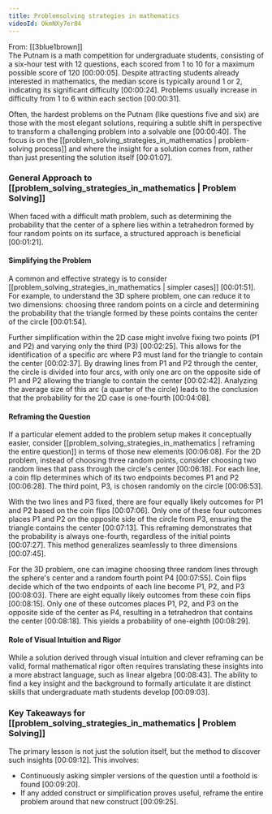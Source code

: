 ```yaml
---
title: Problemsolving strategies in mathematics
videoId: OkmNXy7er84
---
```


From: [[3blue1brown]] <br/> 
The Putnam is a math competition for undergraduate students, consisting of a six-hour test with 12 questions, each scored from 1 to 10 for a maximum possible score of 120 <a class="yt-timestamp" data-t="00:00:05">[00:00:05]</a>. Despite attracting students already interested in mathematics, the median score is typically around 1 or 2, indicating its significant difficulty <a class="yt-timestamp" data-t="00:00:24">[00:00:24]</a>. Problems usually increase in difficulty from 1 to 6 within each section <a class="yt-timestamp" data-t="00:00:31">[00:00:31]</a>.

Often, the hardest problems on the Putnam (like questions five and six) are those with the most elegant solutions, requiring a subtle shift in perspective to transform a challenging problem into a solvable one <a class="yt-timestamp" data-t="00:00:40">[00:00:40]</a>. The focus is on the [[problem_solving_strategies_in_mathematics | problem-solving process]] and where the insight for a solution comes from, rather than just presenting the solution itself <a class="yt-timestamp" data-t="00:01:07">[00:01:07]</a>.

### General Approach to [[problem_solving_strategies_in_mathematics | Problem Solving]]

When faced with a difficult math problem, such as determining the probability that the center of a sphere lies within a tetrahedron formed by four random points on its surface, a structured approach is beneficial <a class="yt-timestamp" data-t="00:01:21">[00:01:21]</a>.

#### Simplifying the Problem
A common and effective strategy is to consider [[problem_solving_strategies_in_mathematics | simpler cases]] <a class="yt-timestamp" data-t="00:01:51">[00:01:51]</a>. For example, to understand the 3D sphere problem, one can reduce it to two dimensions: choosing three random points on a circle and determining the probability that the triangle formed by these points contains the center of the circle <a class="yt-timestamp" data-t="00:01:54">[00:01:54]</a>.

Further simplification within the 2D case might involve fixing two points (P1 and P2) and varying only the third (P3) <a class="yt-timestamp" data-t="00:02:25">[00:02:25]</a>. This allows for the identification of a specific arc where P3 must land for the triangle to contain the center <a class="yt-timestamp" data-t="00:02:37">[00:02:37]</a>. By drawing lines from P1 and P2 through the center, the circle is divided into four arcs, with only one arc on the opposite side of P1 and P2 allowing the triangle to contain the center <a class="yt-timestamp" data-t="00:02:42">[00:02:42]</a>. Analyzing the average size of this arc (a quarter of the circle) leads to the conclusion that the probability for the 2D case is one-fourth <a class="yt-timestamp" data-t="00:04:08">[00:04:08]</a>.

#### Reframing the Question
If a particular element added to the problem setup makes it conceptually easier, consider [[problem_solving_strategies_in_mathematics | reframing the entire question]] in terms of those new elements <a class="yt-timestamp" data-t="00:06:08">[00:06:08]</a>. For the 2D problem, instead of choosing three random points, consider choosing two random lines that pass through the circle's center <a class="yt-timestamp" data-t="00:06:18">[00:06:18]</a>. For each line, a coin flip determines which of its two endpoints becomes P1 and P2 <a class="yt-timestamp" data-t="00:06:28">[00:06:28]</a>. The third point, P3, is chosen randomly on the circle <a class="yt-timestamp" data-t="00:06:53">[00:06:53]</a>.

With the two lines and P3 fixed, there are four equally likely outcomes for P1 and P2 based on the coin flips <a class="yt-timestamp" data-t="00:07:06">[00:07:06]</a>. Only one of these four outcomes places P1 and P2 on the opposite side of the circle from P3, ensuring the triangle contains the center <a class="yt-timestamp" data-t="00:07:13">[00:07:13]</a>. This reframing demonstrates that the probability is always one-fourth, regardless of the initial points <a class="yt-timestamp" data-t="00:07:27">[00:07:27]</a>. This method generalizes seamlessly to three dimensions <a class="yt-timestamp" data-t="00:07:45">[00:07:45]</a>.

For the 3D problem, one can imagine choosing three random lines through the sphere's center and a random fourth point P4 <a class="yt-timestamp" data-t="00:07:55">[00:07:55]</a>. Coin flips decide which of the two endpoints of each line become P1, P2, and P3 <a class="yt-timestamp" data-t="00:08:03">[00:08:03]</a>. There are eight equally likely outcomes from these coin flips <a class="yt-timestamp" data-t="00:08:15">[00:08:15]</a>. Only one of these outcomes places P1, P2, and P3 on the opposite side of the center as P4, resulting in a tetrahedron that contains the center <a class="yt-timestamp" data-t="00:08:18">[00:08:18]</a>. This yields a probability of one-eighth <a class="yt-timestamp" data-t="00:08:29">[00:08:29]</a>.

#### Role of Visual Intuition and Rigor
While a solution derived through visual intuition and clever reframing can be valid, formal mathematical rigor often requires translating these insights into a more abstract language, such as linear algebra <a class="yt-timestamp" data-t="00:08:43">[00:08:43]</a>. The ability to find a key insight and the background to formally articulate it are distinct skills that undergraduate math students develop <a class="yt-timestamp" data-t="00:09:03">[00:09:03]</a>.

### Key Takeaways for [[problem_solving_strategies_in_mathematics | Problem Solving]]
The primary lesson is not just the solution itself, but the method to discover such insights <a class="yt-timestamp" data-t="00:09:12">[00:09:12]</a>. This involves:
*   Continuously asking simpler versions of the question until a foothold is found <a class="yt-timestamp" data-t="00:09:20">[00:09:20]</a>.
*   If any added construct or simplification proves useful, reframe the entire problem around that new construct <a class="yt-timestamp" data-t="00:09:25">[00:09:25]</a>.
